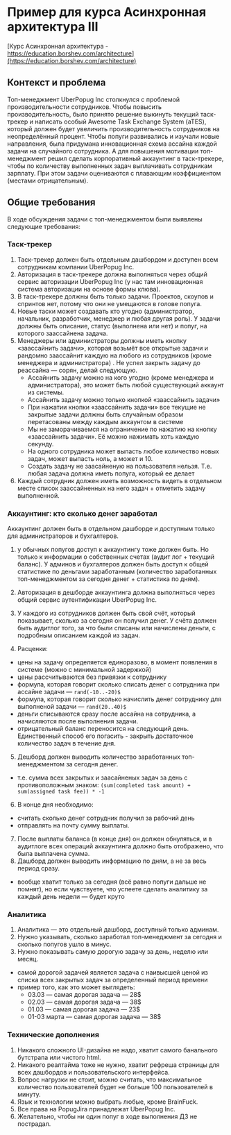 # Пример для курса Асинхронная архитектура III
[Курс Асинхронная архитектура - https://education.borshev.com/architecture](https://education.borshev.com/architecture)

## Контекст и проблема

Топ-менеджмент UberPopug Inc столкнулся с проблемой производительности сотрудников. Чтобы повысить производительность, было принято решение выкинуть текущий таск-трекер и написать особый Awesome Task Exchange System (aTES), который должен будет увеличить производительность сотрудников на неопределённый процент. Чтобы попуги развивались и изучали новые направления, была придумана инновационная схема ассайна каждой задачи на случайного сотрудника. А для повышения мотивации топ-менеджмент решил сделать корпоративный аккаунтинг в таск-трекере, чтобы по количеству выполненных задач выплачивать сотрудникам зарплату. При этом задачи оцениваются с плавающим коэффициентом (местами отрицательным).

## Общие требования
В ходе обсуждения задачи с топ-менеджментом были выявлены следующие требования:

### Таск-трекер
1. Таск-трекер должен быть отдельным дашбордом и доступен всем сотрудникам компании UberPopug Inc.
2. Авторизация в таск-трекере должна выполняться через общий сервис авторизации UberPopug Inc (у нас там инновационная система авторизации на основе формы клюва).
3. В таск-трекере должны быть только задачи. Проектов, скоупов и спринтов нет, потому что они не умещаются в голове попуга.
4. Новые таски может создавать кто угодно (администратор, начальник, разработчик, менеджер и любая другая роль). У задачи должны быть описание, статус (выполнена или нет) и попуг, на которого заассайнена задача.
5. Менеджеры или администраторы должны иметь кнопку «заассайнить задачи», которая возьмёт все открытые задачи и рандомно заассайнит каждую на любого из сотрудников (кроме менеджера и администратора) . Не успел закрыть задачу до реассайна — сорян, делай следующую.
   - Ассайнить задачу можно на кого угодно (кроме менеджера и администратора), это может быть любой существующий аккаунт из системы.
   - Ассайнить задачу можно только кнопкой «заассайнить задачи»
   - При нажатии кнопки «заассайнить задачи» все текущие не закрытые задачи должны быть случайным образом перетасованы между каждым аккаунтом в системе
   - Мы не заморачиваемся на ограничение по нажатию на кнопку «заассайнить задачи». Её можно нажимать хоть каждую секунду.
   - На одного сотрудника может выпасть любое количество новых задач, может выпасть ноль, а может и 10.
   - Создать задачу не заасайненую на пользователя нельзя. Т.е. любая задача должна иметь попуга, который ее делает
6. Каждый сотрудник должен иметь возможность видеть в отдельном месте список заассайненных на него задач + отметить задачу выполненной.

### Аккаунтинг: кто сколько денег заработал
Аккаунтинг должен быть в отдельном дашборде и доступным только для администраторов и бухгалтеров.
1. у обычных попугов доступ к аккаунтингу тоже должен быть. Но только к информации о собственных счетах (аудит лог + текущий баланс). У админов и бухгалтеров должен быть доступ к общей статистике по деньгами заработанным (количество заработанных топ-менеджментом за сегодня денег + статистика по дням).

2. Авторизация в дешборде аккаунтинга должна выполняться через общий сервис аутентификации UberPopug Inc.
3. У каждого из сотрудников должен быть свой счёт, который показывает, сколько за сегодня он получил денег. У счёта должен быть аудитлог того, за что были списаны или начислены деньги, с подробным описанием каждой из задач.
4. Расценки:
 - цены на задачу определяется единоразово, в момент появления в системе (можно с минимальной задержкой)
 - цены рассчитываются без привязки к сотруднику
 - формула, которая говорит сколько списать денег с сотрудника при ассайне задачи — `rand(-10..-20)$`
 - формула, которая говорит сколько начислить денег сотруднику для выполненой задачи — `rand(20..40)$`
 - деньги списываются сразу после ассайна на сотрудника, а начисляются после выполнения задачи.
 - отрицательный баланс переносится на следующий день. Единственный способ его погасить - закрыть достаточное количество задач в течение дня.
5. Дешборд должен выводить количество заработанных топ-менеджментом за сегодня денег.
 - т.е. сумма всех закрытых и заасайненых задач за день с противоположным знаком: 
  `(sum(completed task amount) + sum(assigned task fee)) * -1`
6. В конце дня необходимо:
 - считать сколько денег сотрудник получил за рабочий день
 - отправлять на почту сумму выплаты.

7. После выплаты баланса (в конце дня) он должен обнуляться, и в аудитлоге всех операций аккаунтинга должно быть отображено, что была выплачена сумма.
8. Дашборд должен выводить информацию по дням, а не за весь период сразу.
 - вообще хватит только за сегодня (всё равно попуги дальше не помнят), но если чувствуете, что успеете сделать аналитику за каждый день недели — будет круто

### Аналитика
1. Аналитика — это отдельный дашборд, доступный только админам.
2. Нужно указывать, сколько заработал топ-менеджмент за сегодня и сколько попугов ушло в минус.
3. Нужно показывать самую дорогую задачу за день, неделю или месяц.
  - самой дорогой задачей является задача с наивысшей ценой из списка всех закрытых задач за определенный период времени
  - пример того, как это может выглядеть:
    - 03.03 — самая дорогая задача — 28$
    - 02.03 — самая дорогая задача — 38$
    - 01.03 — самая дорогая задача — 23$
    - 01-03 марта — самая дорогая задача — 38$

### Технические дополнения
1. Никакого сложного UI-дизайна не надо, хватит самого банального бутстрапа или чистого html.
2. Никакого реалтайма тоже не нужно, хватит рефреша страницы для всех дашбордов и пользовательского интерфейса.
3. Вопрос нагрузки не стоит, можно считать, что максимальное количество пользователей будет не больше 100 пользователей в минуту.
4. Язык и технологии можно выбрать любые, кроме BrainFuck.
5. Все права на PopugJira принадлежат UberPopug Inc.
6. Желательно, чтобы ни один попуг в ходе выполнения ДЗ не пострадал.




